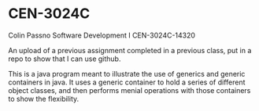 # CEN-3024C
Colin Passno
Software Development I
CEN-3024C-14320


An upload of a previous assignment completed in a previous class, put in a repo to show that I can use github.

This is a java program meant to illustrate the use of generics and generic containers in java. It uses a generic container to hold a series of different object classes, and then performs menial operations with those containers to show the flexibility.

